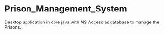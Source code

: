 # Prison_Management_System
Desktop application in core java with MS Access as database to manage the Prisons.
